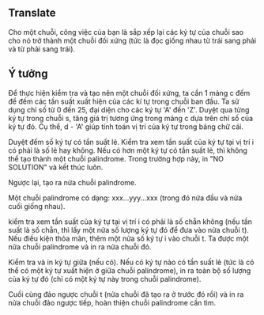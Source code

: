 ## Translate
Cho một chuỗi, công việc của bạn là sắp xếp lại các ký tự của chuỗi sao cho nó trở thành một chuỗi đối xứng (tức là đọc giống nhau từ trái sang phải và từ phải sang trái).

## Ý tưởng
Để thực hiện kiểm tra và tạo nên một chuỗi đối xứng, ta cần 1 mảng c đếm để đếm các tần suất xuất hiện của các kí tự trong chuỗi ban đầu. Ta sử dụng chỉ số từ 0 đến 25, đại diện cho các ký tự 'A' đến 'Z'. Duyệt qua từng ký tự trong chuỗi s, tăng giá trị tương ứng trong mảng c dựa trên chỉ số của ký tự đó. Cụ thể, d - 'A' giúp tính toán vị trí của ký tự trong bảng chữ cái.

Duyệt đếm số ký tự có tần suất lẻ. Kiểm tra xem tần suất của ký tự tại vị trí i có phải là số lẻ hay không. Nếu có hơn một ký tự có tần suất lẻ, thì không thể tạo thành một chuỗi palindrome. Trong trường hợp này, in "NO SOLUTION" và kết thúc luôn.

Ngược lại, tạo ra nửa chuỗi palindrome. 

Một chuỗi palindrome có dạng: xxx...yyy...xxx (trong đó nửa đầu và nửa cuối giống nhau).

kiểm tra xem tần suất của ký tự tại vị trí i có phải là số chẵn không (nếu tần suất là số chẵn, thì lấy một nửa số lượng ký tự đó để đưa vào nửa chuỗi t). Nếu điều kiện thỏa mãn, thêm một nửa số ký tự i vào chuỗi t. Ta được một nữa chuỗi palindrome và in ra nửa chuỗi đó.

Kiểm tra và in ký tự giữa (nếu có). Nếu có ký tự nào có tần suất lẻ (tức là có thể có một ký tự xuất hiện ở giữa chuỗi palindrome), in ra toàn bộ số lượng của ký tự đó (chỉ có một ký tự này trong chuỗi palindrome).

Cuối cùng đảo ngược chuỗi t (nửa chuỗi đã tạo ra ở trước đó rồi) và in ra nửa chuỗi đảo ngược tiếp, hoàn thiện chuỗi palindrome cần tìm.
